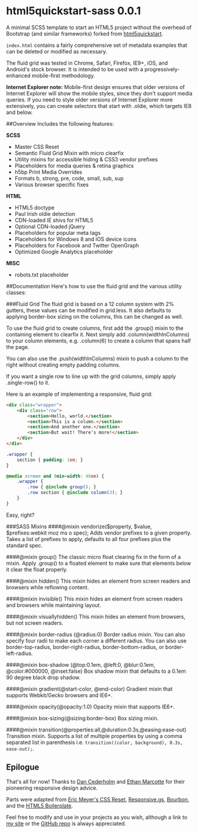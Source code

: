 html5quickstart-sass 0.0.1
===============
A minimal SCSS template to start an HTML5 project without the overhead of Bootstrap (and similar frameworks) forked from [html5quickstart](https://github.com/nearengine/html5quickstart).

`index.html` contains a fairly comprehensive set of metadata examples that can be deleted or modified as necessary.

The fluid grid was tested in Chrome, Safari, Firefox, IE9+, iOS, and Android's stock browser. It is intended to be used with a progressively-enhanced mobile-first methodology.

**Internet Explorer note:** Mobile-first design ensures that older versions of Internet Explorer will show the mobile styles, since they don't support media queries. If you need to style older versions of Internet Explorer more extensively, you can create selectors that start with .oldie, which targets IE8 and below.

##Overview
Includes the following features:

**SCSS**
- Master CSS Reset
- Semantic Fluid Grid Mixin with micro clearfix
- Utility mixins for accessible hiding & CSS3 vendor prefixes
- Placeholders for media queries & retina graphics
- h5bp Print Media Overrides
- Formats b, strong, pre, code, small, sub, sup
- Various browser specific fixes

**HTML**
- HTML5 doctype
- Paul Irish oldie detection
- CDN-loaded IE shivs for HTML5
- Optional CDN-loaded jQuery
- Placeholders for popular meta tags
- Placeholders for Windows 8 and iOS device icons
- Placeholders for Facebook and Twitter OpenGraph
- Optimized Google Analytics placeholder

**MISC**
- robots.txt placeholder

##Documentation
Here's how to use the fluid grid and the various utility classes:

###Fluid Grid
The fluid grid is based on a 12 column system with 2% gutters, these values can be modified in grid.less. It also defaults to applying border-box sizing on the columns, this can be changed as well.

To use the fluid grid to create columns, first add the .group() mixin to the containing element to clearfix it. Next simply add .column(widthInColumns) to your column elements, e.g. .column(6) to create a column that spans half the page.

You can also use the .push(widthInColumns) mixin to push a column to the right without creating empty padding columns.

If you want a single row to line up with the grid columns, simply apply .single-row() to it.

Here is an example of implementing a responsive, fluid grid:

```html
<div class="wrapper">
    <div class="row">
        <section>Hello, world.</section>
        <section>This is a column.</section>
        <section>And another one.</section>
        <section>But wait! There's more!</section>
    </div>
</div>
```

```SCSS
.wrapper {
    section { padding: 1em; }
}

@media screen and (min-width: 48em) {
    .wrapper {
        .row { @include group(); }
        .row section { @include column(3); }
    }
}
```
Easy, right?

###SASS Mixins
####@mixin vendorize($property, $value, $prefixes:webkit moz ms o spec);
Adds vendor prefixes to a given property. Takes a list of prefixes to apply, defaults to all four prefixes plus the standard spec.

####@mixin group()
The classic micro float clearing fix in the form of a mixin. Apply .group() to a floated element to make sure that elements below it clear the float properly.

####@mixin hidden()
This mixin hides an element from screen readers and browsers while reflowing content.

####@mixin invisible()
This mixin hides an element from screen readers and browsers while maintaining layout.

####@mixin visuallyhidden()
This mixin hides an element from browsers, but not screen readers.

####@mixin border-radius (@radius:0)
Border radius mixin. You can also specify four radii to make each corner a different radius. You can also use border-top-radius, border-right-radius, border-bottom-radius, or border-left-radius.

####@mixin box-shadow (@top:0.1em, @left:0, @blur:0.1em, @color:#000000, @inset:false)
Box shadow mixin that defaults to a 0.1em 90 degree black drop shadow.

####@mixin gradient(@start-color, @end-color)
Gradient mixin that supports Webkit/Gecko browsers and IE6+.

####@mixin opacity(@opacity:1.0)
Opacity mixin that supports IE6+.

####@mixin box-sizing(@sizing:border-box)
Box sizing mixin.

####@mixin transition(@properties:all,@duration:0.3s,@easing:ease-out)
Transition mixin. Supports a list of multiple properties by using a comma separated list in parenthesis i.e. `transition((color, background), 0.3s, ease-out);`.

## Epilogue
That's all for now! Thanks to [Dan Cederholm](http://simplebits.com) and [Ethan Marcotte](http://ethanmarcotte.com/) for their pioneering responsive design advice.

Parts were adapted from [Eric Meyer's CSS Reset](http://meyerweb.com/eric/tools/css/reset/), [Responsive.gs](http://responsive.gs/), [Bourbon](http://bourbon.io/), and the [HTML5 Boilerplate](http://html5boilerplate.com/).

Feel free to modify and use in your projects as you wish, although a link to [my site](http://nearengine.com) or the [GitHub repo](http://github.com/nearengine/html5quickstart-sass) is always appreciated.
